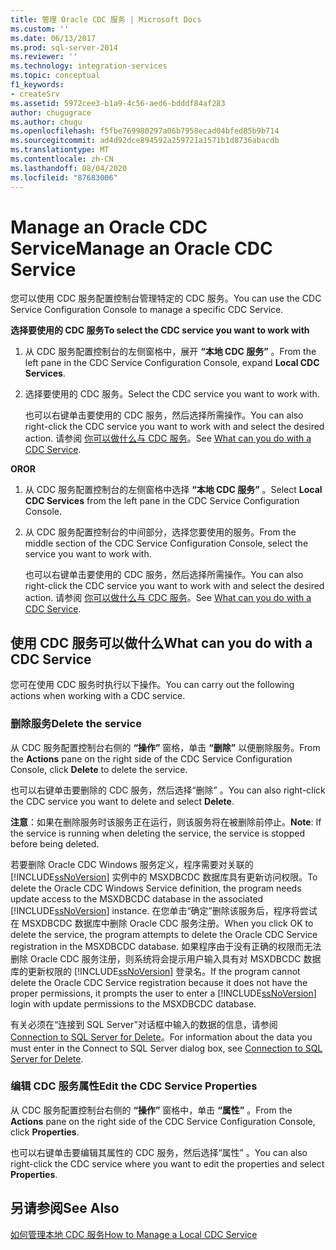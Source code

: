 ```yaml
---
title: 管理 Oracle CDC 服务 | Microsoft Docs
ms.custom: ''
ms.date: 06/13/2017
ms.prod: sql-server-2014
ms.reviewer: ''
ms.technology: integration-services
ms.topic: conceptual
f1_keywords:
- createSrv
ms.assetid: 5972cee3-b1a9-4c56-aed6-bdddf84af283
author: chugugrace
ms.author: chugu
ms.openlocfilehash: f5fbe769980297a06b7958ecad04bfed85b9b714
ms.sourcegitcommit: ad4d92dce894592a259721a1571b1d8736abacdb
ms.translationtype: MT
ms.contentlocale: zh-CN
ms.lasthandoff: 08/04/2020
ms.locfileid: "87683006"
---
```

# <a name="manage-an-oracle-cdc-service"></a><span data-ttu-id="08888-102">Manage an Oracle CDC Service</span><span class="sxs-lookup"><span data-stu-id="08888-102">Manage an Oracle CDC Service</span></span>
  <span data-ttu-id="08888-103">您可以使用 CDC 服务配置控制台管理特定的 CDC 服务。</span><span class="sxs-lookup"><span data-stu-id="08888-103">You can use the CDC Service Configuration Console to manage a specific CDC Service.</span></span>  
  
 <span data-ttu-id="08888-104">**选择要使用的 CDC 服务**</span><span class="sxs-lookup"><span data-stu-id="08888-104">**To select the CDC service you want to work with**</span></span>  
  
1.  <span data-ttu-id="08888-105">从 CDC 服务配置控制台的左侧窗格中，展开 **“本地 CDC 服务”** 。</span><span class="sxs-lookup"><span data-stu-id="08888-105">From the left pane in the CDC Service Configuration Console, expand **Local CDC Services**.</span></span>  
  
2.  <span data-ttu-id="08888-106">选择要使用的 CDC 服务。</span><span class="sxs-lookup"><span data-stu-id="08888-106">Select the CDC service you want to work with.</span></span>  
  
     <span data-ttu-id="08888-107">也可以右键单击要使用的 CDC 服务，然后选择所需操作。</span><span class="sxs-lookup"><span data-stu-id="08888-107">You can also right-click the CDC service you want to work with and select the desired action.</span></span> <span data-ttu-id="08888-108">请参阅 [你可以做什么与 CDC 服务](manage-an-oracle-cdc-service.md#BKMK_WhatcandowithCDCService)。</span><span class="sxs-lookup"><span data-stu-id="08888-108">See [What can you do with a CDC Service](manage-an-oracle-cdc-service.md#BKMK_WhatcandowithCDCService).</span></span>  
  
 <span data-ttu-id="08888-109">**OR**</span><span class="sxs-lookup"><span data-stu-id="08888-109">**OR**</span></span>  
  
1.  <span data-ttu-id="08888-110">从 CDC 服务配置控制台的左侧窗格中选择 **“本地 CDC 服务”** 。</span><span class="sxs-lookup"><span data-stu-id="08888-110">Select **Local CDC Services** from the left pane in the CDC Service Configuration Console.</span></span>  
  
2.  <span data-ttu-id="08888-111">从 CDC 服务配置控制台的中间部分，选择您要使用的服务。</span><span class="sxs-lookup"><span data-stu-id="08888-111">From the middle section of the CDC Service Configuration Console, select the service you want to work with.</span></span>  
  
     <span data-ttu-id="08888-112">也可以右键单击要使用的 CDC 服务，然后选择所需操作。</span><span class="sxs-lookup"><span data-stu-id="08888-112">You can also right-click the CDC service you want to work with and select the desired action.</span></span> <span data-ttu-id="08888-113">请参阅 [你可以做什么与 CDC 服务](manage-an-oracle-cdc-service.md#BKMK_WhatcandowithCDCService)。</span><span class="sxs-lookup"><span data-stu-id="08888-113">See [What can you do with a CDC Service](manage-an-oracle-cdc-service.md#BKMK_WhatcandowithCDCService).</span></span>  
  
##  <a name="what-can-you-do-with-a-cdc-service"></a><a name="BKMK_WhatcandowithCDCService"></a> <span data-ttu-id="08888-114">使用 CDC 服务可以做什么</span><span class="sxs-lookup"><span data-stu-id="08888-114">What can you do with a CDC Service</span></span>  
 <span data-ttu-id="08888-115">您可在使用 CDC 服务时执行以下操作。</span><span class="sxs-lookup"><span data-stu-id="08888-115">You can carry out the following actions when working with a CDC service.</span></span>  
  
### <a name="delete-the-service"></a><span data-ttu-id="08888-116">删除服务</span><span class="sxs-lookup"><span data-stu-id="08888-116">Delete the service</span></span>  
 <span data-ttu-id="08888-117">从 CDC 服务配置控制台右侧的 **“操作”** 窗格，单击 **“删除”** 以便删除服务。</span><span class="sxs-lookup"><span data-stu-id="08888-117">From the **Actions** pane on the right side of the CDC Service Configuration Console, click **Delete** to delete the service.</span></span>  
  
 <span data-ttu-id="08888-118">也可以右键单击要删除的 CDC 服务，然后选择“删除”  。</span><span class="sxs-lookup"><span data-stu-id="08888-118">You can also right-click the CDC service you want to delete and select **Delete**.</span></span>  
  
 <span data-ttu-id="08888-119">**注意**：如果在删除服务时该服务正在运行，则该服务将在被删除前停止。</span><span class="sxs-lookup"><span data-stu-id="08888-119">**Note**: If the service is running when deleting the service, the service is stopped before being deleted.</span></span>  
  
 <span data-ttu-id="08888-120">若要删除 Oracle CDC Windows 服务定义，程序需要对关联的 [!INCLUDE[ssNoVersion](../../includes/ssnoversion-md.md)] 实例中的 MSXDBCDC 数据库具有更新访问权限。</span><span class="sxs-lookup"><span data-stu-id="08888-120">To delete the Oracle CDC Windows Service definition, the program needs update access to the MSXDBCDC database in the associated [!INCLUDE[ssNoVersion](../../includes/ssnoversion-md.md)] instance.</span></span> <span data-ttu-id="08888-121">在您单击“确定”删除该服务后，程序将尝试在 MSXDBCDC 数据库中删除 Oracle CDC 服务注册。</span><span class="sxs-lookup"><span data-stu-id="08888-121">When you click OK to delete the service, the program attempts to delete the Oracle CDC Service registration in the MSXDBCDC database.</span></span> <span data-ttu-id="08888-122">如果程序由于没有正确的权限而无法删除 Oracle CDC 服务注册，则系统将会提示用户输入具有对 MSXDBCDC 数据库的更新权限的 [!INCLUDE[ssNoVersion](../../includes/ssnoversion-md.md)] 登录名。</span><span class="sxs-lookup"><span data-stu-id="08888-122">If the program cannot delete the Oracle CDC Service registration because it does not have the proper permissions, it prompts the user to enter a [!INCLUDE[ssNoVersion](../../includes/ssnoversion-md.md)] login with update permissions to the MSXDBCDC database.</span></span>  
  
 <span data-ttu-id="08888-123">有关必须在“连接到 SQL Server”对话框中输入的数据的信息，请参阅 [Connection to SQL Server for Delete](connection-to-sql-server-for-delete.md)。</span><span class="sxs-lookup"><span data-stu-id="08888-123">For information about the data you must enter in the Connect to SQL Server dialog box, see [Connection to SQL Server for Delete](connection-to-sql-server-for-delete.md).</span></span>  
  
### <a name="edit-the-cdc-service-properties"></a><span data-ttu-id="08888-124">编辑 CDC 服务属性</span><span class="sxs-lookup"><span data-stu-id="08888-124">Edit the CDC Service Properties</span></span>  
 <span data-ttu-id="08888-125">从 CDC 服务配置控制台右侧的 **“操作”** 窗格中，单击 **“属性”** 。</span><span class="sxs-lookup"><span data-stu-id="08888-125">From the **Actions** pane on the right side of the CDC Service Configuration Console, click **Properties**.</span></span>  
  
 <span data-ttu-id="08888-126">也可以右键单击要编辑其属性的 CDC 服务，然后选择“属性”  。</span><span class="sxs-lookup"><span data-stu-id="08888-126">You can also right-click the CDC service where you want to edit the properties and select **Properties**.</span></span>  
  
## <a name="see-also"></a><span data-ttu-id="08888-127">另请参阅</span><span class="sxs-lookup"><span data-stu-id="08888-127">See Also</span></span>  
 [<span data-ttu-id="08888-128">如何管理本地 CDC 服务</span><span class="sxs-lookup"><span data-stu-id="08888-128">How to Manage a Local CDC Service</span></span>](how-to-manage-a-local-cdc-service.md)  
